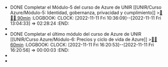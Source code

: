 - DONE Completar el Módulo-5 del curso de Azure de UNIR [[UNIR/Curso Azure/Módulo-5: Identidad, gobernanza, privacidad y cumplimiento]] >[🍅🍅🍅 90min](#agenda-pomo://?t=f-1668159364361-1800%2Cf-1668164330817-1800%2Cf-1668166243737-1800)
  :LOGBOOK:
  CLOCK: [2022-11-11 Fri 10:36:09]--[2022-11-11 Fri 13:04:33] =>  02:28:24
  :END:
-
- DONE Completar el último módulo del curso de Azure de UNIR [[UNIR/Curso Azure/Módulo-6: Precios y ciclo de vida de Azure]] >[🍅🍅 60min](#agenda-pomo://?t=f-1668168401469-1800%2Cf-1668171200634-1800)
  :LOGBOOK:
  CLOCK: [2022-11-11 Fri 16:20:53]--[2022-11-11 Fri 16:20:56] =>  00:00:03
  :END:
-
-